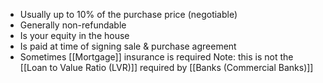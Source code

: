 - Usually up to 10% of the purchase price (negotiable)
- Generally non-refundable
- Is your equity in the house
- Is paid at time of signing sale & purchase agreement
- Sometimes [[Mortgage]] insurance is required
Note: this is not the [[Loan to Value Ratio (LVR)]] required by [[Banks (Commercial Banks)]]